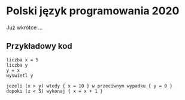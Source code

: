 # Polski język programowania 2020
Już wkrótce ...

## Przykładowy kod
```
liczba x = 5
liczba y
y = x
wyswietl y

jezeli (x > y) wtedy { x = 10 } w przeciwnym wypadku { y = 0 }
dopoki (z < 5) wykonaj { x = x + 1 } 
```
